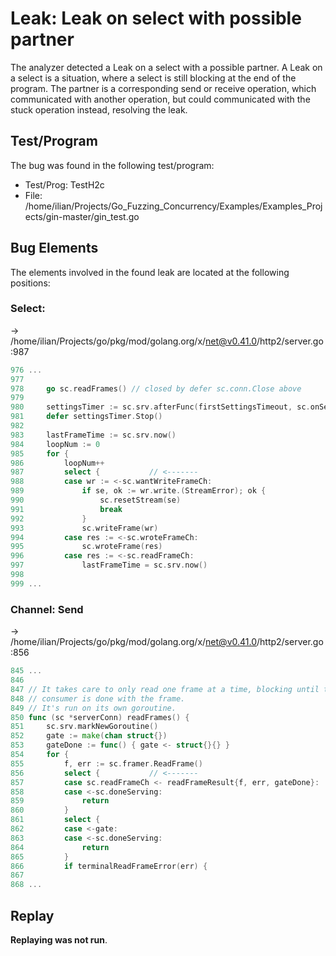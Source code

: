 # Leak: Leak on select with possible partner

The analyzer detected a Leak on a select with a possible partner.
A Leak on a select is a situation, where a select is still blocking at the end of the program.
The partner is a corresponding send or receive operation, which communicated with another operation, but could communicated with the stuck operation instead, resolving the leak.

## Test/Program
The bug was found in the following test/program:

- Test/Prog: TestH2c
- File: /home/ilian/Projects/Go_Fuzzing_Concurrency/Examples/Examples_Projects/gin-master/gin_test.go

## Bug Elements
The elements involved in the found leak are located at the following positions:

###  Select:
-> /home/ilian/Projects/go/pkg/mod/golang.org/x/net@v0.41.0/http2/server.go:987
```go
976 ...
977 
978 	go sc.readFrames() // closed by defer sc.conn.Close above
979 
980 	settingsTimer := sc.srv.afterFunc(firstSettingsTimeout, sc.onSettingsTimer)
981 	defer settingsTimer.Stop()
982 
983 	lastFrameTime := sc.srv.now()
984 	loopNum := 0
985 	for {
986 		loopNum++
987 		select {           // <-------
988 		case wr := <-sc.wantWriteFrameCh:
989 			if se, ok := wr.write.(StreamError); ok {
990 				sc.resetStream(se)
991 				break
992 			}
993 			sc.writeFrame(wr)
994 		case res := <-sc.wroteFrameCh:
995 			sc.wroteFrame(res)
996 		case res := <-sc.readFrameCh:
997 			lastFrameTime = sc.srv.now()
998 
999 ...
```


###  Channel: Send
-> /home/ilian/Projects/go/pkg/mod/golang.org/x/net@v0.41.0/http2/server.go:856
```go
845 ...
846 
847 // It takes care to only read one frame at a time, blocking until the
848 // consumer is done with the frame.
849 // It's run on its own goroutine.
850 func (sc *serverConn) readFrames() {
851 	sc.srv.markNewGoroutine()
852 	gate := make(chan struct{})
853 	gateDone := func() { gate <- struct{}{} }
854 	for {
855 		f, err := sc.framer.ReadFrame()
856 		select {           // <-------
857 		case sc.readFrameCh <- readFrameResult{f, err, gateDone}:
858 		case <-sc.doneServing:
859 			return
860 		}
861 		select {
862 		case <-gate:
863 		case <-sc.doneServing:
864 			return
865 		}
866 		if terminalReadFrameError(err) {
867 
868 ...
```


## Replay
**Replaying was not run**.

